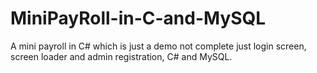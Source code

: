# MiniPayRoll-in-C-and-MySQL
A mini payroll in C# which is just a demo not complete just login screen, screen loader and admin registration, C# and MySQL.
